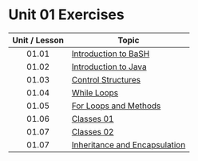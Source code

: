 # Unit 01 Exercises

|Unit / Lesson|Topic|
|:-:|---|
|01.01|[Introduction to BaSH](https://github.com/joinpursuit/AC-Android/blob/master/cohort_5.4/unit_01/exercises/exercises_01_01_intro_to_bash.md)|
|01.02|[Introduction to Java](https://github.com/joinpursuit/Pursuit-Core-Android/blob/master/cohort_5.4/unit_01/exercises/exercises_01_02_intro_to_java.md)|
|01.03|[Control Structures](https://github.com/joinpursuit/Pursuit-Core-Android/blob/master/cohort_5.4/unit_01/exercises/exercises_01_03_control_structures.md)|
|01.04|[While Loops](https://github.com/joinpursuit/Pursuit-Core-Android/blob/master/cohort_5.4/unit_01/exercises/exercises_01_04_while_loops.md)|
|01.05|[For Loops and Methods](https://github.com/joinpursuit/Pursuit-Core-Android/blob/master/cohort_5.4/unit_01/exercises/exercises_01_05_for_loops_and_methods.md)|
|01.06|[Classes 01](https://github.com/joinpursuit/Pursuit-Core-Android/blob/master/cohort_5.4/unit_01/exercises/exercises_01_06_classes_01.md)|
|01.07|[Classes 02](https://github.com/joinpursuit/Pursuit-Core-Android/blob/master/cohort_5.4/unit_01/exercises/exercises_01_07_classes_02.md)|
|01.07|[Inheritance and Encapsulation](https://github.com/joinpursuit/Pursuit-Core-Android/blob/master/cohort_5.4/unit_01/exercises/exercises_01_08_inheritance_and_encapsulation.md)|
